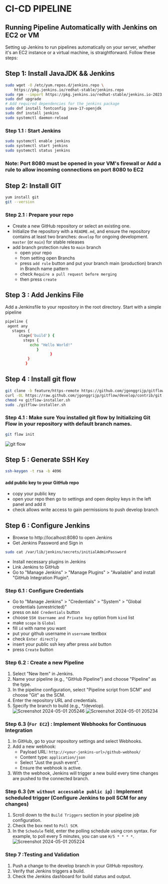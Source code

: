 # CI-CD PIPELINE
## Running Pipeline Automatically with Jenkins on EC2 or VM
Setting up Jenkins to run pipelines automatically on your server, whether it's an EC2 instance or a virtual machine, is straightforward. 
Follow these steps:
## Step 1: Install JavaJDK && Jenkins
```bash
sudo wget -O /etc/yum.repos.d/jenkins.repo \
    https://pkg.jenkins.io/redhat-stable/jenkins.repo
sudo rpm --import https://pkg.jenkins.io/redhat-stable/jenkins.io-2023.key
sudo dnf upgrade
# Add required dependencies for the jenkins package
sudo dnf install fontconfig java-17-openjdk
sudo dnf install jenkins
sudo systemctl daemon-reload
```
### Step 1.1 : Start Jenkins
```bash
sudo systemctl enable jenkins
sudo systemctl start jenkins
sudo systemctl status jenkins
```
### Note: Port 8080 must be opened in your VM's firewall or Add a rule to allow incoming connections on port 8080 to EC2

## Step 2: Install GIT
```bash
yum install git
git --version
```
### Step 2.1 : Prepare your repo
- Create a new GitHub repository or select an existing one.
- Initialize the repository with a `README.md`, and ensure the repository contains at least two branches:
`develop` for ongoing development.
`master` (or `main`) for stable releases
- add branch protection rules to `main` branch
  - open your repo
  - from setting open Branchs
  - press `add rule` button and put your branch main (production) branch in Branch name pattern
  - check `Require a pull request before merging`
  - then press `create`
## Step 3 : Add Jenkins File
Add a Jenkinsfile to your repository in the root directory. Start with a
simple pipeline
```bash
pipeline {
 agent any
   stages {
      stage('build') {
        steps {
           echo "Hello World!"
              }
                    }
          }
         }
```
## Step 4 : Install git flow
```bash
git clone -b feature/https-remote https://github.com/jgonggrijp/gitflow.git
curl -OL https://raw.github.com/jgonggrijp/gitflow/develop/contrib/git flow-installer.sh
chmod +x gitflow-installer.sh
sudo ./gitflow-installer.sh
```
### Step 4.1 : Make sure You installed git flow by Initializing Git Flow in your repository with default branch names.
```bash
git flow init
```
![git flow](https://github.com/Mohamed5ames/CI-CD/assets/50241889/805fcdea-1203-4fdd-a941-7acc7f44416d)

## Step 5 : Generate SSH Key
```bash
ssh-keygen -t rsa -b 4096
```
####  add public key to your GitHub repo 
- copy your public key
- open your repo then go to settings and open deploy keys in the left panel and add it
- check allows write access to gain permissions to push develop branch
  
## Step 6 : Configure Jenkins 
- Browse to http://localhost:8080 to open Jenkins
- Get Jenkins Password and Sign in
```bash
sudo cat /var/lib/jenkins/secrets/initialAdminPassword
```
- Install necessary plugins in Jenkins
- Link Jenkins to GitHub
- Go to "Manage Jenkins" > "Manage Plugins" > "Available" and install "GitHub Integration Plugin".
### Step 6.1 : Configure Credentials
- Go to "Manage Jenkins" > "Credentials" > "System" > "Global credentials (unrestricted)"
- press on `Add Credentials` button 
- choose `SSH Username and Private key` option from `kind` list
- make `scope` is `Global`
- fill `id` with name you want 
- put your github username in `username` textbox
- check `Enter directly`
- insert your public ssh key after press `add` button
- press `Create` button
### Step 6.2 : Create a new Pipeline

1. Select "New Item" in Jenkins.
2. Name your pipeline (e.g., "GitHub Pipeline") and choose "Pipeline" as the type.
3. In the pipeline configuration, select "Pipeline script from SCM" and choose "Git" as the SCM.
4. Enter the repository URL and credentials.
5. Specify the branch to build (e.g., */develop).
![Screenshot 2024-05-01 205246](https://github.com/Mohamed5ames/CI-CD/assets/50241889/498a5882-d7b0-4f00-8261-149b4cff799f)
![Screenshot 2024-05-01 205234](https://github.com/Mohamed5ames/CI-CD/assets/50241889/17ae7f8b-59d1-4044-9040-a50347c1147c)

### Step 6.3 (`For EC2`) : Implement Webhooks for Continuous Integration 

1. In GitHub, go to your repository settings and select Webhooks.
2. Add a new webhook:
   - Payload URL: `http://<your-jenkins-url>/github-webhook/`
   - Content type: `application/json`
   - Select "Just the push event".
   - Ensure the webhook is active.
3. With the webhook, Jenkins will trigger a new build every time changes are pushed to the connected branch.
### Step 6.3 (`VM without accessable public ip`) : Implement scheduled trigger (Configure Jenkins to poll SCM for any changes)

1. Scroll down to the `Build Triggers` section in your pipeline job configuration.
2. Check the box next to `Poll SCM`.
3. In the `Schedule` field, enter the polling schedule using cron syntax. 
   For example, to poll every 5 minutes, you can use `H/5 * * * *`.
![Screenshot 2024-05-01 205224](https://github.com/Mohamed5ames/CI-CD/assets/50241889/f059fd94-1720-44b7-8e6e-e7d074719bd9)
### Step 7 :Testing and Validation

1. Push a change to the develop branch in your GitHub repository.
2. Verify that Jenkins triggers a build.
3. Check the Jenkins dashboard for build status and output.
